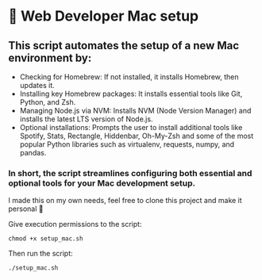 # 🍏 Web Developer Mac setup

## This script automates the setup of a new Mac environment by:

- Checking for Homebrew: If not installed, it installs Homebrew, then updates it.
- Installing key Homebrew packages: It installs essential tools like Git, Python, and Zsh.
- Managing Node.js via NVM: Installs NVM (Node Version Manager) and installs the latest LTS version of Node.js.
- Optional installations: Prompts the user to install additional tools like Spotify, Stats, Rectangle, Hiddenbar, Oh-My-Zsh and some of the most popular Python libraries such as virtualenv, requests, numpy, and pandas.

### In short, the script streamlines configuring both essential and optional tools for your Mac development setup.

I made this on my own needs, feel free to clone this project and make it personal 🚀

Give execution permissions to the script:
```
chmod +x setup_mac.sh
```

Then run the script:
```
./setup_mac.sh
```
